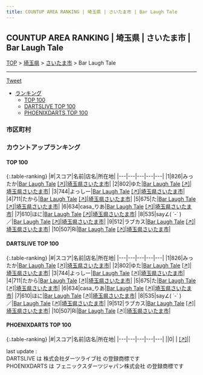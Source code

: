 ```yaml
---
title: COUNTUP AREA RANKING | 埼玉県 | さいたま市 | Bar Laugh Tale
---
```

## COUNTUP AREA RANKING | 埼玉県 | さいたま市 | Bar Laugh Tale

[TOP](/darts/rank/) > [埼玉県](/darts/rank/埼玉県/) > [さいたま市](/darts/rank/埼玉県/さいたま市/) > Bar Laugh Tale

___

<a href="https://twitter.com/share?ref_src=twsrc%5Etfw" data-text="COUNTUP AREA RANKING | 埼玉県さいたま市Bar Laugh Tale" class="twitter-share-button" data-hashtags="DARTSLIVE,PHOENIXDARTS,darts,ダーツ" data-show-count="false">Tweet</a>

* [ランキング](#カウントアップランキング)
    * [TOP 100](#top-100)
    * [DARTSLIVE TOP 100](#dartslive-top-100)
    * [PHOENIXDARTS TOP 100](#phoenixdarts-top-100)

### 市区町村

<ul>

</ul>

### カウントアップランキング

#### TOP 100



{:.table-ranking}
|#|スコア|名前|店名|所在地|
|---|---|---|---|---|
|1|826|<span class="rank-name-dl">みったか</span>|<a href="/darts/rank/shops/1a5052e7ee385c99790ab824ce8730e5.html">Bar Laugh Tale</a> <a href="https://search.dartslive.com/jp/shop/1a5052e7ee385c99790ab824ce8730e5">[↗]</a>|<a href="/darts/rank/埼玉県/さいたま市">埼玉県さいたま市</a>|
|2|802|<span class="rank-name-dl">ゆた</span>|<a href="/darts/rank/shops/1a5052e7ee385c99790ab824ce8730e5.html">Bar Laugh Tale</a> <a href="https://search.dartslive.com/jp/shop/1a5052e7ee385c99790ab824ce8730e5">[↗]</a>|<a href="/darts/rank/埼玉県/さいたま市">埼玉県さいたま市</a>|
|3|744|<span class="rank-name-dl">よっしー</span>|<a href="/darts/rank/shops/1a5052e7ee385c99790ab824ce8730e5.html">Bar Laugh Tale</a> <a href="https://search.dartslive.com/jp/shop/1a5052e7ee385c99790ab824ce8730e5">[↗]</a>|<a href="/darts/rank/埼玉県/さいたま市">埼玉県さいたま市</a>|
|4|711|<span class="rank-name-dl">たから</span>|<a href="/darts/rank/shops/1a5052e7ee385c99790ab824ce8730e5.html">Bar Laugh Tale</a> <a href="https://search.dartslive.com/jp/shop/1a5052e7ee385c99790ab824ce8730e5">[↗]</a>|<a href="/darts/rank/埼玉県/さいたま市">埼玉県さいたま市</a>|
|5|675|<span class="rank-name-dl">た</span>|<a href="/darts/rank/shops/1a5052e7ee385c99790ab824ce8730e5.html">Bar Laugh Tale</a> <a href="https://search.dartslive.com/jp/shop/1a5052e7ee385c99790ab824ce8730e5">[↗]</a>|<a href="/darts/rank/埼玉県/さいたま市">埼玉県さいたま市</a>|
|6|634|<span class="rank-name-dl">casa_りあ</span>|<a href="/darts/rank/shops/1a5052e7ee385c99790ab824ce8730e5.html">Bar Laugh Tale</a> <a href="https://search.dartslive.com/jp/shop/1a5052e7ee385c99790ab824ce8730e5">[↗]</a>|<a href="/darts/rank/埼玉県/さいたま市">埼玉県さいたま市</a>|
|7|610|<span class="rank-name-dl">ほに</span>|<a href="/darts/rank/shops/1a5052e7ee385c99790ab824ce8730e5.html">Bar Laugh Tale</a> <a href="https://search.dartslive.com/jp/shop/1a5052e7ee385c99790ab824ce8730e5">[↗]</a>|<a href="/darts/rank/埼玉県/さいたま市">埼玉県さいたま市</a>|
|8|535|<span class="rank-name-dl">say∠( ˙-˙ )／</span>|<a href="/darts/rank/shops/1a5052e7ee385c99790ab824ce8730e5.html">Bar Laugh Tale</a> <a href="https://search.dartslive.com/jp/shop/1a5052e7ee385c99790ab824ce8730e5">[↗]</a>|<a href="/darts/rank/埼玉県/さいたま市">埼玉県さいたま市</a>|
|9|512|<span class="rank-name-dl">ラブカス</span>|<a href="/darts/rank/shops/1a5052e7ee385c99790ab824ce8730e5.html">Bar Laugh Tale</a> <a href="https://search.dartslive.com/jp/shop/1a5052e7ee385c99790ab824ce8730e5">[↗]</a>|<a href="/darts/rank/埼玉県/さいたま市">埼玉県さいたま市</a>|
|10|507|<span class="rank-name-dl">Ri</span>|<a href="/darts/rank/shops/1a5052e7ee385c99790ab824ce8730e5.html">Bar Laugh Tale</a> <a href="https://search.dartslive.com/jp/shop/1a5052e7ee385c99790ab824ce8730e5">[↗]</a>|<a href="/darts/rank/埼玉県/さいたま市">埼玉県さいたま市</a>|


#### DARTSLIVE TOP 100



{:.table-ranking}
|#|スコア|名前|店名|所在地|
|---|---|---|---|---|
|1|826|<span class="rank-name-dl">みったか</span>|<a href="/darts/rank/shops/1a5052e7ee385c99790ab824ce8730e5.html">Bar Laugh Tale</a> <a href="https://search.dartslive.com/jp/shop/1a5052e7ee385c99790ab824ce8730e5">[↗]</a>|<a href="/darts/rank/埼玉県/さいたま市">埼玉県さいたま市</a>|
|2|802|<span class="rank-name-dl">ゆた</span>|<a href="/darts/rank/shops/1a5052e7ee385c99790ab824ce8730e5.html">Bar Laugh Tale</a> <a href="https://search.dartslive.com/jp/shop/1a5052e7ee385c99790ab824ce8730e5">[↗]</a>|<a href="/darts/rank/埼玉県/さいたま市">埼玉県さいたま市</a>|
|3|744|<span class="rank-name-dl">よっしー</span>|<a href="/darts/rank/shops/1a5052e7ee385c99790ab824ce8730e5.html">Bar Laugh Tale</a> <a href="https://search.dartslive.com/jp/shop/1a5052e7ee385c99790ab824ce8730e5">[↗]</a>|<a href="/darts/rank/埼玉県/さいたま市">埼玉県さいたま市</a>|
|4|711|<span class="rank-name-dl">たから</span>|<a href="/darts/rank/shops/1a5052e7ee385c99790ab824ce8730e5.html">Bar Laugh Tale</a> <a href="https://search.dartslive.com/jp/shop/1a5052e7ee385c99790ab824ce8730e5">[↗]</a>|<a href="/darts/rank/埼玉県/さいたま市">埼玉県さいたま市</a>|
|5|675|<span class="rank-name-dl">た</span>|<a href="/darts/rank/shops/1a5052e7ee385c99790ab824ce8730e5.html">Bar Laugh Tale</a> <a href="https://search.dartslive.com/jp/shop/1a5052e7ee385c99790ab824ce8730e5">[↗]</a>|<a href="/darts/rank/埼玉県/さいたま市">埼玉県さいたま市</a>|
|6|634|<span class="rank-name-dl">casa_りあ</span>|<a href="/darts/rank/shops/1a5052e7ee385c99790ab824ce8730e5.html">Bar Laugh Tale</a> <a href="https://search.dartslive.com/jp/shop/1a5052e7ee385c99790ab824ce8730e5">[↗]</a>|<a href="/darts/rank/埼玉県/さいたま市">埼玉県さいたま市</a>|
|7|610|<span class="rank-name-dl">ほに</span>|<a href="/darts/rank/shops/1a5052e7ee385c99790ab824ce8730e5.html">Bar Laugh Tale</a> <a href="https://search.dartslive.com/jp/shop/1a5052e7ee385c99790ab824ce8730e5">[↗]</a>|<a href="/darts/rank/埼玉県/さいたま市">埼玉県さいたま市</a>|
|8|535|<span class="rank-name-dl">say∠( ˙-˙ )／</span>|<a href="/darts/rank/shops/1a5052e7ee385c99790ab824ce8730e5.html">Bar Laugh Tale</a> <a href="https://search.dartslive.com/jp/shop/1a5052e7ee385c99790ab824ce8730e5">[↗]</a>|<a href="/darts/rank/埼玉県/さいたま市">埼玉県さいたま市</a>|
|9|512|<span class="rank-name-dl">ラブカス</span>|<a href="/darts/rank/shops/1a5052e7ee385c99790ab824ce8730e5.html">Bar Laugh Tale</a> <a href="https://search.dartslive.com/jp/shop/1a5052e7ee385c99790ab824ce8730e5">[↗]</a>|<a href="/darts/rank/埼玉県/さいたま市">埼玉県さいたま市</a>|
|10|507|<span class="rank-name-dl">Ri</span>|<a href="/darts/rank/shops/1a5052e7ee385c99790ab824ce8730e5.html">Bar Laugh Tale</a> <a href="https://search.dartslive.com/jp/shop/1a5052e7ee385c99790ab824ce8730e5">[↗]</a>|<a href="/darts/rank/埼玉県/さいたま市">埼玉県さいたま市</a>|


#### PHOENIXDARTS TOP 100



{:.table-ranking}
|#|スコア|名前|店名|所在地|
|---|---|---|---|---|
||0|<span class="rank-name-dl"> </span>|<a href="/darts/rank/shops/.html"></a> <a href="">[↗]</a>|<a href="/darts/rank//"></a>|


<div class="footer border-top border-gray-light mt-5 pt-3 text-right text-gray">
    last update : <span style="font-weight: italic" id="foot_last_modified"></span><br />
    DARTSLIVE は 株式会社ダーツライブ社 の登録商標です<br />
    PHOENIXDARTS は フェニックスダーツジャパン株式会社 の登録商標です<br />
</div>

<script src="https://cdnjs.cloudflare.com/ajax/libs/jquery.tablesorter/2.31.3/js/jquery.tablesorter.min.js" integrity="sha512-qzgd5cYSZcosqpzpn7zF2ZId8f/8CHmFKZ8j7mU4OUXTNRd5g+ZHBPsgKEwoqxCtdQvExE5LprwwPAgoicguNg==" crossorigin="anonymous" referrerpolicy="no-referrer"></script>
<link rel="stylesheet" href="https://cdnjs.cloudflare.com/ajax/libs/jquery.tablesorter/2.31.3/css/theme.default.min.css" integrity="sha512-wghhOJkjQX0Lh3NSWvNKeZ0ZpNn+SPVXX1Qyc9OCaogADktxrBiBdKGDoqVUOyhStvMBmJQ8ZdMHiR3wuEq8+w==" crossorigin="anonymous" referrerpolicy="no-referrer" />
<script>
$(function() {
    $(".table-ranking").tablesorter({sortList:[[0, 0]]});
    $("#foot_last_modified").text(formatDate(new Date(document.lastModified), 'yyyy-MM-dd HH:mm:ss'));
});
</script>

<script async src="https://platform.twitter.com/widgets.js" charset="utf-8"></script>
